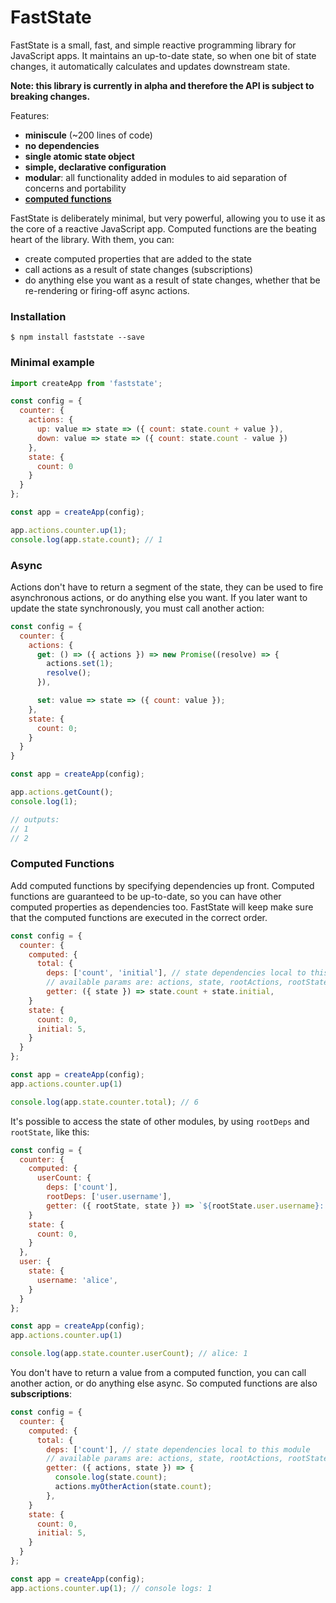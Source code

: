# FastState

FastState is a small, fast, and simple reactive programming library for JavaScript apps. It maintains an up-to-date state, so when one bit of state changes, it automatically calculates and updates downstream state.

**Note: this library is currently in alpha and therefore the API is subject to breaking changes.**

Features:
- **miniscule** (~200 lines of code)
- **no dependencies**
- **single atomic state object**
- **simple, declarative configuration**
- **modular**: all functionality added in modules to aid separation of concerns and portability
- [**computed functions**](https://github.com/andyjessop/faststate#computed-functions)

FastState is deliberately minimal, but very powerful, allowing you to use it as the core of a reactive JavaScript app. Computed functions are the beating heart of the library. With them, you can:
- create computed properties that are added to the state
- call actions as a result of state changes (subscriptions)
- do anything else you want as a result of state changes, whether that be re-rendering or firing-off async actions.

### Installation
```
$ npm install faststate --save
```

### Minimal example
```js
import createApp from 'faststate';

const config = {
  counter: {
    actions: {
      up: value => state => ({ count: state.count + value }),
      down: value => state => ({ count: state.count - value })
    },
    state: {
      count: 0
    }
  }
};

const app = createApp(config);

app.actions.counter.up(1);
console.log(app.state.count); // 1

```

### Async
Actions don't have to return a segment of the state, they can be used to fire asynchronous actions, or do anything else you want. If you later want to update the state synchronously, you must call another action:

```js
const config = {
  counter: {
    actions: {
      get: () => ({ actions }) => new Promise((resolve) => {
        actions.set(1);
        resolve();
      }),

      set: value => state => ({ count: value });
    },
    state: {
      count: 0;
    }
  }
}

const app = createApp(config);

app.actions.getCount();
console.log(1);

// outputs:
// 1
// 2
```

### Computed Functions
Add computed functions by specifying dependencies up front. Computed functions are guaranteed to be up-to-date, so you can have other computed properties as dependencies too. FastState will keep make sure that the computed functions are executed in the correct order.

```js
const config = {
  counter: {
    computed: {
      total: {
        deps: ['count', 'initial'], // state dependencies local to this module
        // available params are: actions, state, rootActions, rootState
        getter: ({ state }) => state.count + state.initial,
    }
    state: {
      count: 0,
      initial: 5,
    }
  }
};

const app = createApp(config);
app.actions.counter.up(1)

console.log(app.state.counter.total); // 6
```

It's possible to access the state of other modules, by using `rootDeps` and `rootState`, like this:
```js
const config = {
  counter: {
    computed: {
      userCount: {
        deps: ['count'],
        rootDeps: ['user.username'],
        getter: ({ rootState, state }) => `${rootState.user.username}: ${state.count}`,
    }
    state: {
      count: 0,
    }
  },
  user: {
    state: {
      username: 'alice',
    }
  }
};

const app = createApp(config);
app.actions.counter.up(1)

console.log(app.state.counter.userCount); // alice: 1
```

You don't have to return a value from a computed function, you can call another action, or do anything else async. So computed functions are also **subscriptions**:

```js
const config = {
  counter: {
    computed: {
      total: {
        deps: ['count'], // state dependencies local to this module
        // available params are: actions, state, rootActions, rootState
        getter: ({ actions, state }) => {
          console.log(state.count);
          actions.myOtherAction(state.count);
        },
    }
    state: {
      count: 0,
      initial: 5,
    }
  }
};

const app = createApp(config);
app.actions.counter.up(1); // console logs: 1
```
